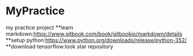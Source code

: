 # MyPractice
my practice project
**learn markdown:https://www.gitbook.com/book/gitbookio/markdown/details
**setup python:https://www.python.org/downloads/release/python-352/
**download tensorflow:look star repository
